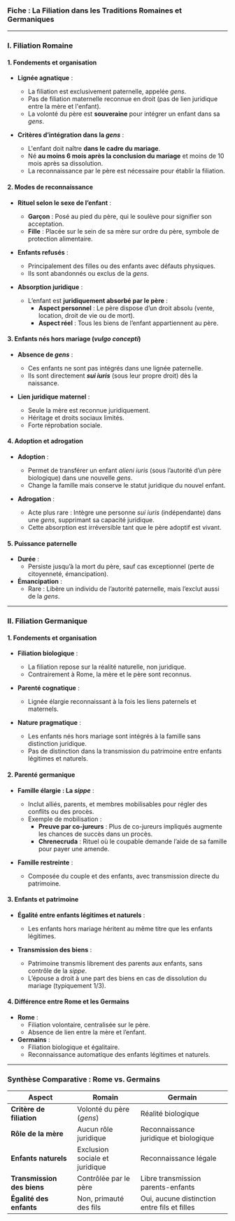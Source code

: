 ### **Fiche : La Filiation dans les Traditions Romaines et Germaniques**

---

### **I. Filiation Romaine**

#### **1. Fondements et organisation**
- **Lignée agnatique** : 
  - La filiation est exclusivement paternelle, appelée _gens_.
  - Pas de filiation maternelle reconnue en droit (pas de lien juridique entre la mère et l'enfant).
  - La volonté du père est **souveraine** pour intégrer un enfant dans sa _gens_.

- **Critères d’intégration dans la _gens_** :
  - L'enfant doit naître **dans le cadre du mariage**.
  - Né **au moins 6 mois après la conclusion du mariage** et moins de 10 mois après sa dissolution.
  - La reconnaissance par le père est nécessaire pour établir la filiation.

#### **2. Modes de reconnaissance**
- **Rituel selon le sexe de l’enfant** :
  - **Garçon** : Posé au pied du père, qui le soulève pour signifier son acceptation.
  - **Fille** : Placée sur le sein de sa mère sur ordre du père, symbole de protection alimentaire.

- **Enfants refusés** :
  - Principalement des filles ou des enfants avec défauts physiques.
  - Ils sont abandonnés ou exclus de la _gens_.

- **Absorption juridique** :
  - L’enfant est **juridiquement absorbé par le père** :
    - **Aspect personnel** : Le père dispose d’un droit absolu (vente, location, droit de vie ou de mort).
    - **Aspect réel** : Tous les biens de l’enfant appartiennent au père.

#### **3. Enfants nés hors mariage (_vulgo concepti_)**
- **Absence de _gens_** :
  - Ces enfants ne sont pas intégrés dans une lignée paternelle.
  - Ils sont directement **_sui iuris_** (sous leur propre droit) dès la naissance.

- **Lien juridique maternel** :
  - Seule la mère est reconnue juridiquement.
  - Héritage et droits sociaux limités.
  - Forte réprobation sociale.

#### **4. Adoption et adrogation**
- **Adoption** :
  - Permet de transférer un enfant _alieni iuris_ (sous l’autorité d’un père biologique) dans une nouvelle _gens_.
  - Change la famille mais conserve le statut juridique du nouvel enfant.

- **Adrogation** :
  - Acte plus rare : Intègre une personne _sui iuris_ (indépendante) dans une _gens_, supprimant sa capacité juridique.
  - Cette absorption est irréversible tant que le père adoptif est vivant.

#### **5. Puissance paternelle**
- **Durée** :
  - Persiste jusqu’à la mort du père, sauf cas exceptionnel (perte de citoyenneté, émancipation).
- **Émancipation** :
  - Rare : Libère un individu de l’autorité paternelle, mais l’exclut aussi de la _gens_.

---

### **II. Filiation Germanique**

#### **1. Fondements et organisation**
- **Filiation biologique** :
  - La filiation repose sur la réalité naturelle, non juridique.
  - Contrairement à Rome, la mère et le père sont reconnus.

- **Parenté cognatique** :
  - Lignée élargie reconnaissant à la fois les liens paternels et maternels.

- **Nature pragmatique** :
  - Les enfants nés hors mariage sont intégrés à la famille sans distinction juridique.
  - Pas de distinction dans la transmission du patrimoine entre enfants légitimes et naturels.

#### **2. Parenté germanique**
- **Famille élargie : La _sippe_** :
  - Inclut alliés, parents, et membres mobilisables pour régler des conflits ou des procès.
  - Exemple de mobilisation : 
    - **Preuve par co-jureurs** : Plus de co-jureurs impliqués augmente les chances de succès dans un procès.
    - **Chrenecruda** : Rituel où le coupable demande l’aide de sa famille pour payer une amende.

- **Famille restreinte** :
  - Composée du couple et des enfants, avec transmission directe du patrimoine.

#### **3. Enfants et patrimoine**
- **Égalité entre enfants légitimes et naturels** :
  - Les enfants hors mariage héritent au même titre que les enfants légitimes.

- **Transmission des biens** :
  - Patrimoine transmis librement des parents aux enfants, sans contrôle de la _sippe_.
  - L’épouse a droit à une part des biens en cas de dissolution du mariage (typiquement 1/3).

#### **4. Différence entre Rome et les Germains**
- **Rome** :
  - Filiation volontaire, centralisée sur le père.
  - Absence de lien entre la mère et l’enfant.
- **Germains** :
  - Filiation biologique et égalitaire.
  - Reconnaissance automatique des enfants légitimes et naturels.

---

### **Synthèse Comparative : Rome vs. Germains**

| **Aspect**                  | **Romain**                                           | **Germain**                                          |
|-----------------------------|-----------------------------------------------------|----------------------------------------------------|
| **Critère de filiation**    | Volonté du père (_gens_)                            | Réalité biologique                                 |
| **Rôle de la mère**         | Aucun rôle juridique                                | Reconnaissance juridique et biologique            |
| **Enfants naturels**        | Exclusion sociale et juridique                      | Reconnaissance légale                              |
| **Transmission des biens**  | Contrôlée par le père                              | Libre transmission parents-enfants                |
| **Égalité des enfants**     | Non, primauté des fils                              | Oui, aucune distinction entre fils et filles      |

